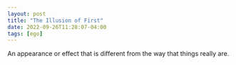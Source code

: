 ```yaml
---
layout: post
title: "The Illusion of First"
date: 2022-09-26T11:28:07-04:00
tags: [ego]
---
```


An appearance or effect that is different from the way that things really are.
